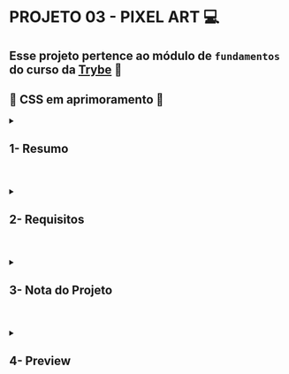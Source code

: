 # PROJETO 03 - PIXEL ART :computer:

## Esse projeto pertence ao módulo de `fundamentos` do curso da [Trybe](https://www.betrybe.com/) :green_heart:

## :construction: CSS em aprimoramento :construction:
 
<details>
 
<summary>
  
## 1- Resumo
  
</summary>

O objetivo deste projeto foi criar um quadro composto por pixels e uma paleta de cores aleatórias. Usei todo o conhecimento adquirido em JavaScript para aplicar funções que forneciam dinamismo à página. Mesmo através do JavaScript, consegui manipular os elementos HTML para modificar os elementos DOM e alguns recursos de estilo CSS. Todo esse processo foi muito importante para entender como os elementos HTML, CSS e JavaScript funcionam e se correlacionam, podendo criar um projeto dinâmico e interativo. Veja mais abaixo!

  
</details>

#

<details>
 
<summary>
 
## 2- Requisitos

</summary>

### I. Adicione à página o título "Paleta de Cores".

### II. Adicione à página uma paleta contendo quatro cores distintas.

### III. Adicione a cor preta como a primeira cor da paleta de cores.

### IV. Adicione um botão para gerar cores aleatórias para a paleta de cores.

### V.  Implemente uma função usando localStorage para que a paleta de cores gerada aleatoriamente seja mantida após recarregar a página.

### VI. Adicione à página um quadro contendo 25 pixels.

### VII. Faça com que cada pixel do quadro tenha largura e altura de 40 pixels e borda preta de 1 pixel de espessura.

### VIII. Defina a cor preta como cor inicial da paleta de cores

### IX. Crie uma função para selecionar uma cor na paleta de cores e preencha os pixels no quadro.

### X. Crie uma função que permita preencher um pixel do quadro com a cor selecionada na paleta de cores.

### XI. Crie um botão que retorne a cor do quadro para a cor inicial.

### XII. Crie uma função para salvar e recuperar o seu desenho atual no localStorage
---
 
## Requisitos Bônus



### XIII. Crie um input que permita à pessoa usuária preencher um novo tamanho para o quadro de pixels.

### XIV. Crie uma função que limite o tamanho mínimo e máximo do quadro de pixels.

### XV. Crie uma função para manter o tamanho novo do board ao recarregar a página.

</details>

# 

<details>
 
<summary>

## 3- Nota do Projeto
 
</summary>

## 100% :heavy_check_mark:

![Project-Pixel-Art-Grade](https://github.com/jonnoliveira/trybe-project-03-pixels-art/blob/main/image/pixel-art-grade.png)

</details> 
 
# 

<details>
 
<summary>

## 4- Preview

</summary>

  
![Project-Pixel-Art-Preview]()
  
</details>

